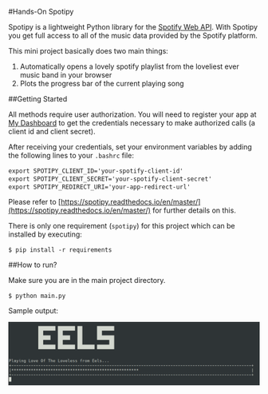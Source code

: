 #Hands-On Spotipy

Spotipy is a lightweight Python library for the [Spotify Web API](https://developer.spotify.com/documentation/web-api/). With Spotipy you get full access to all of the music data provided by the Spotify platform.

This mini project basically does two main things:
1. Automatically opens a lovely spotify playlist from the loveliest ever music band in your browser
2. Plots the progress bar of the current playing song 

##Getting Started

All methods require user authorization. You will need to register your app at [My Dashboard](https://developer.spotify.com/dashboard/applications) to get the credentials necessary to make authorized calls (a client id and client secret).

After receiving your credentials, set your environment variables by adding the following lines to your `.bashrc` file:
```
export SPOTIPY_CLIENT_ID='your-spotify-client-id'
export SPOTIPY_CLIENT_SECRET='your-spotify-client-secret'
export SPOTIPY_REDIRECT_URI='your-app-redirect-url'
```

Please refer to [https://spotipy.readthedocs.io/en/master/](https://spotipy.readthedocs.io/en/master/) for further details on this.

There is only one requirement (`spotipy`) for this project which can be installed by executing:

```buildoutcfg
$ pip install -r requirements
```


##How to run?

Make sure you are in the main project directory. 

```
$ python main.py
```

Sample output:

![sample-run](assets/sample-run.png)